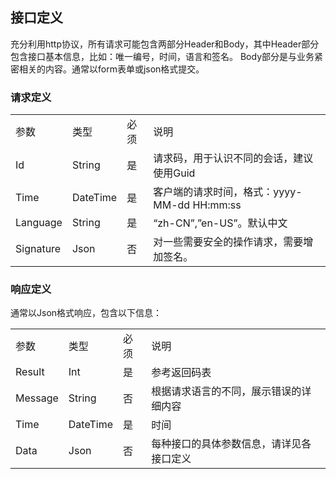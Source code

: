 ## 接口定义

充分利用http协议，所有请求可能包含两部分Header和Body，其中Header部分包含接口基本信息，比如：唯一编号，时间，语言和签名。
Body部分是与业务紧密相关的内容。通常以form表单或json格式提交。

### 请求定义

<table>
    <tr>
        <td>参数</td>
        <td>类型</td>
        <td>必须</td>
        <td>说明</td>
    </tr>
    <tr>
        <td>Id</td>
        <td>String</td>
        <td>是</td>
        <td>请求码，用于认识不同的会话，建议使用Guid</td> 
    </tr>
    <tr>
        <td>Time</td>
        <td>DateTime</td>
        <td>是</td>
        <td>客户端的请求时间，格式：yyyy-MM-dd HH:mm:ss</td>
    </tr>
    <tr>
        <td>Language</td>
        <td>String</td>
        <td>是</td>
        <td>“zh-CN”,”en-US”。默认中文</td>
    </tr>
    <tr>
        <td>Signature</td>
        <td>Json</td>
        <td>否</td>
        <td>对一些需要安全的操作请求，需要增加签名。</td>
    </tr>
</table>


### 响应定义

通常以Json格式响应，包含以下信息：

<table>
    <tr>
        <td>参数</td>
        <td>类型</td>
        <td>必须</td>
        <td>说明</td>
    </tr>
    <tr>
        <td>Result</td>
        <td>Int</td>
        <td>是</td>
        <td>参考返回码表</td>
    </tr>
    <tr>
        <td>Message</td>
        <td>String</td>
        <td>否</td>
        <td>根据请求语言的不同，展示错误的详细内容</td> 
    </tr>
    <tr>
        <td>Time</td>
        <td>DateTime</td>
        <td>是</td>
        <td>时间</td>
    </tr>
    <tr>
        <td>Data</td>
        <td>Json</td>
        <td>否</td>
        <td>每种接口的具体参数信息，请详见各接口定义</td>
    </tr>
</table>
